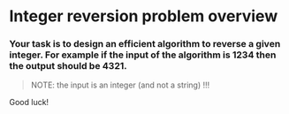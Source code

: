 # Integer reversion problem overview
### Your task is to design an efficient algorithm to reverse a given integer. For example if the input of the algorithm is 1234 then the output should be 4321.

> NOTE: the input is an integer (and not a string) !!!

Good luck!